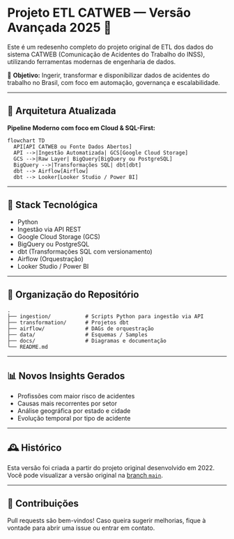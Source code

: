 # Projeto ETL CATWEB — Versão Avançada 2025 🚀

Este é um redesenho completo do projeto original de ETL dos dados do sistema CATWEB (Comunicação de Acidentes do Trabalho do INSS), utilizando ferramentas modernas de engenharia de dados.

📌 **Objetivo:** Ingerir, transformar e disponibilizar dados de acidentes do trabalho no Brasil, com foco em automação, governança e escalabilidade.

---

## 🔄 Arquitetura Atualizada

**Pipeline Moderno com foco em Cloud & SQL-First:**

```mermaid
flowchart TD
  API[API CATWEB ou Fonte Dados Abertos]
  API -->|Ingestão Automatizada| GCS[Google Cloud Storage]
  GCS -->|Raw Layer| BigQuery[BigQuery ou PostgreSQL]
  BigQuery -->|Transformações SQL| dbt[dbt]
  dbt --> Airflow[Airflow]
  dbt --> Looker[Looker Studio / Power BI]
````

---

## 🧰 Stack Tecnológica

* Python
* Ingestão via API REST
* Google Cloud Storage (GCS)
* BigQuery ou PostgreSQL
* dbt (Transformações SQL com versionamento)
* Airflow (Orquestração)
* Looker Studio / Power BI

---

## 📁 Organização do Repositório

```
.
├── ingestion/           # Scripts Python para ingestão via API
├── transformation/      # Projetos dbt
├── airflow/             # DAGs de orquestração
├── data/                # Esquemas / Samples
├── docs/                # Diagramas e documentação
└── README.md
```

---

## 📊 Novos Insights Gerados

* Profissões com maior risco de acidentes
* Causas mais recorrentes por setor
* Análise geográfica por estado e cidade
* Evolução temporal por tipo de acidente

---

## 🕰 Histórico

Esta versão foi criada a partir do projeto original desenvolvido em 2022.
Você pode visualizar a versão original na [branch `main`](https://github.com/nayyarabernardo/etl-dados-cat-inss/tree/main).

---

## 💬 Contribuições

Pull requests são bem-vindos! Caso queira sugerir melhorias, fique à vontade para abrir uma issue ou entrar em contato.

```
